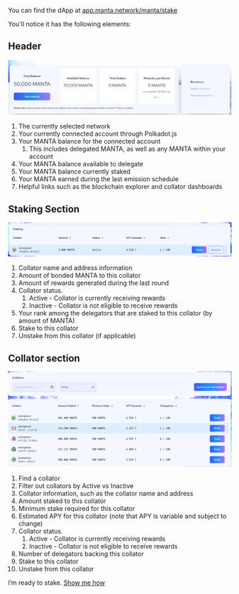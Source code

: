 You can find the dApp at [app.manta.network/manta/stake](https://app.manta.network/manta/stake)

You'll notice it has the following elements:
## Header
![alt_text](images/head.png)

1. The currently selected network
2. Your currently connected account through Polkadot.js
3. Your MANTA balance for the connected account
    1. This includes delegated MANTA, as well as any MANTA within your account
4. Your MANTA balance available to delegate
5. Your MANTA balance currently staked
6. Your MANTA earned during the last emission schedule
7. Helpful links such as the blockchain explorer and collator dashboards

## Staking Section

![alt_text](images/active_collator.png)

1. Collator name and address information
2. Amount of bonded MANTA to this collator
3. Amount of rewards generated during the last round
4. Collator status. 
    1. Active - Collator is currently receiving rewards
    2. Inactive - Collator is not eligible to receive rewards
5. Your rank among the delegators that are staked to this collator (by amount of MANTA)
6. Stake to this collator
7. Unstake from this collator (if applicable)

## Collator section
![alt_text](images/select_collator.png)

1. Find a collator
2. Filter out collators by Active vs Inactive
3. Collator information, such as the collator name and address
4. Amount staked to this collator
5. Minimum stake required for this collator
6. Estimated APY for this collator (note that APY is variable and subject to change)
7. Collator status. 
    1. Active - Collator is currently receiving rewards
    2. Inactive - Collator is not eligible to receive rewards
8. Number of delegators backing this collator
9. Stake to this collator
10. Unstake from this collator

I’m ready to stake. [Show me how](HowTo%20Delegate)
